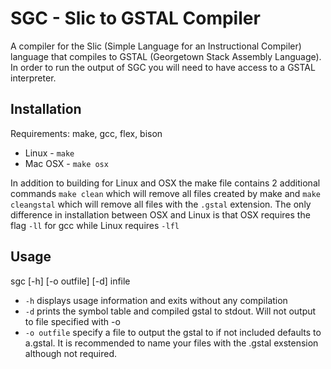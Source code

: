 # SGC - Slic to GSTAL Compiler
A compiler for the Slic (Simple Language for an Instructional Compiler) language that compiles to 
GSTAL (Georgetown Stack Assembly Language). In order to run the output of SGC you will need to have
access to a GSTAL interpreter.
 
## Installation
Requirements: make, gcc, flex, bison

* Linux - `make`
* Mac OSX - `make osx`

In addition to building for Linux and OSX the make file contains 2 additional commands `make clean` which will remove all files created by make and `make cleangstal` which will remove all files with the `.gstal` extension. The only difference in installation between OSX and Linux is that OSX requires the flag `-ll` for gcc while Linux requires `-lfl`

## Usage
sgc [-h] [-o outfile] [-d] infile
* `-h` displays usage information and exits without any compilation
* `-d` prints the symbol table and compiled gstal to stdout. Will not output to file specified with -o
* `-o outfile` specify a file to output the gstal to if not included defaults to a.gstal. It is recommended to name your files with the .gstal exstension although not required.
